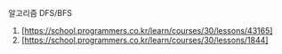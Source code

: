 알고리즘 DFS/BFS

1. [https://school.programmers.co.kr/learn/courses/30/lessons/43165]
2. [https://school.programmers.co.kr/learn/courses/30/lessons/1844]
